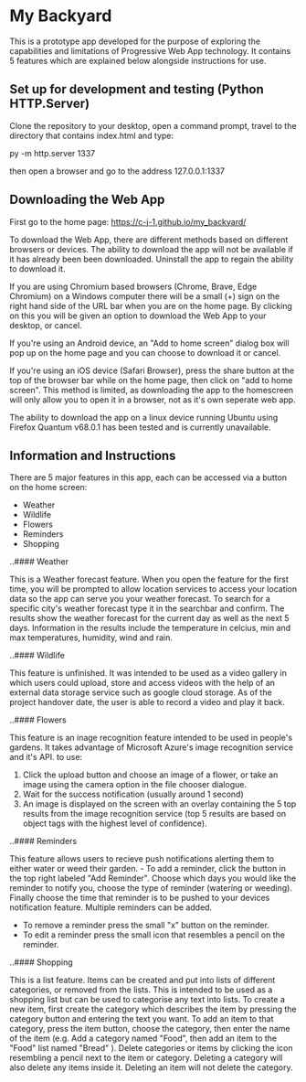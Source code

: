 # My Backyard

This is a prototype app developed for the purpose of exploring the capabilities and limitations of Progressive Web App technology. It contains 5 features which are explained below alongside instructions for use. 

## Set up for development and testing (Python HTTP.Server)
Clone the repository to your desktop, open a command prompt, travel to the directory that contains index.html and type:

py -m http.server 1337

then open a browser and go to the address 127.0.0.1:1337

## Downloading the Web App
First go to the home page: https://c-j-1.github.io/my_backyard/

To download the Web App, there are different methods based on different browsers or devices. The ability to download the app will not be available if it has already been been downloaded. Uninstall the app to regain the ability to download it.

If you are using Chromium based browsers (Chrome, Brave, Edge Chromium) on a Windows computer there will be a small (+) sign on the right hand side of the URL bar when you are on the home page. By clicking on this you will be given an option to download the Web App to your desktop, or cancel.

If you're using an Android device, an "Add to home screen" dialog box will pop up on the home page and you can choose to download it or cancel.

If you're using an iOS device (Safari Browser), press the share button at the top of the browser bar while on the home page, then click on "add to home screen". This method is limited, as downloading the app to the homescreen will only allow you to open it in a browser, not as it's own seperate web app.

The ability to download the app on a linux device running Ubuntu using Firefox Quantum v68.0.1 has been tested and is currently unavailable.

## Information and Instructions
There are 5 major features in this app, each can be accessed via a button on the home screen:
- Weather
- Wildlife
- Flowers
- Reminders
- Shopping

..#### Weather

This is a Weather forecast feature. When you open the feature for the first time, you will be prompted to allow location services to access your location data so the app can serve you your weather forecast. To search for a specific city's weather forecast type it in the searchbar and confirm. The results show the weather forecast for the current day as well as the next 5 days. Information in the results include the temperature in celcius, min and max  temperatures, humidity, wind and rain.

..#### Wildlife

This feature is unfinished. It was intended to be used as a video gallery in which users could upload, store and access videos with the help of an external data storage service such as google cloud storage. As of the project handover date, the user is able to record a video and play it back.

..#### Flowers

This feature is an inage recognition feature intended to be used in people's gardens. It takes advantage of Microsoft Azure's image recognition service and it's API. to use:
1. Click the upload button and choose an image of a flower, or take an image using the camera option in the file chooser dialogue.
2. Wait for the success notification (usually around 1 second)
3. An image is displayed on the screen with an overlay containing the 5 top results from the image recognition service (top 5 results are based on object tags with the highest level of confidence).

..#### Reminders

This feature allows users to recieve push notifications alerting them to either water or weed their garden. - To add a reminder, click the button in the top right labeled "Add Reminder". Choose which days you would like the reminder to notify you, choose the type of reminder (watering or weeding). Finally choose the time that reminder is to be pushed to your devices notification feature. Multiple reminders can be added.
- To remove a reminder press the small "x" button on the reminder.
- To edit a reminder press the small icon that resembles a pencil on the reminder.

..#### Shopping

This is a list feature. Items can be created and put into lists of different categories, or removed from the lists. This is intended to be used as a shopping list but can be used to categorise any text into lists. To create a new item, first create the category which describes the item by pressing the category button and entering the text you want. To add an item to that category, press the item button, choose the category, then enter the name of the item  (e.g. Add a category named "Food", then add an item to the "Food" list named "Bread" ). Delete categories or items by clicking the icon resembling a pencil next to the item or category. Deleting a category will also delete any items inside it. Deleting an item will not delete the category.

